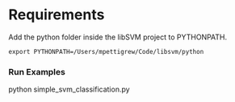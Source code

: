 # Requirements

Add the python folder inside the libSVM project to PYTHONPATH.

`export PYTHONPATH=/Users/mpettigrew/Code/libsvm/python`

### Run Examples

python simple_svm_classification.py
